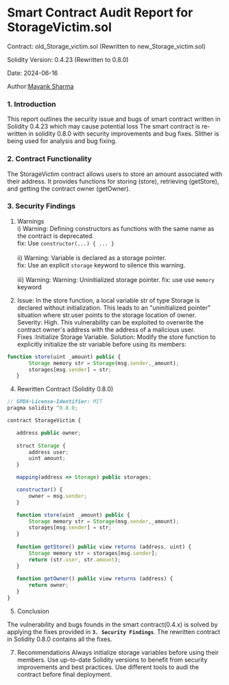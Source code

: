 # Smart Contract Audit Report for StorageVictim.sol
Contract: old_Storage_victim.sol (Rewritten to new_Storage_victim.sol)

Solidity Version: 0.4.23 (Rewritten to 0.8.0)

Date: 2024-06-16

Author:[Mayank Sharma](https://www.linkedin.com/in/mayank-sharma-078278243/)

### 1. Introduction
This report outlines the security issue and bugs of smart contract written in Solidity 0.4.23 which may cause potential loss  The smart contract is re-written in solidity 0.8.0 with security improvements and bug fixes. Slither is being used for analysis and bug fixing.

### 2. Contract Functionality
The StorageVictim contract allows users to store an amount associated with their address. It provides functions for storing (store), retrieving (getStore), and getting the contract owner (getOwner).

### 3. Security Findings
1) Warnings <br>
i) Warning: Defining constructors as functions with the same name as the contract is deprecated.<br>
    fix: Use ```constructor(...) { ... }```<br><br>
ii) Warning: Variable is declared as a storage pointer.<br>
    fix: Use an explicit `storage` keyword to silence this warning.<br><br>
iii) Warning:  Warning: Uninitialized storage pointer.
    fix: use use ```memory``` keyword 

2) Issue: In the store function, a local variable str of type Storage is declared without initialization. This leads to an "uninitialized pointer" situation where str.user points to the storage location of owner.<br>
Severity: High. This vulnerability can be exploited to overwrite the contract owner's address with the address of a malicious user.<br>
Fixes :Initialize Storage Variable.
Solution: Modify the store function to explicitly initialize the str variable before using its members:
```javascript
function store(uint _amount) public {
       Storage memory str = Storage(msg.sender,_amount);
       storages[msg.sender] = str;
   }
```
4. Rewritten Contract (Solidity 0.8.0)

```javascript
// SPDX-License-Identifier: MIT
pragma solidity ^0.8.0;

contract StorageVictim {

   address public owner;
   
   struct Storage {
       address user;
       uint amount;
   }

   mapping(address => Storage) public storages;

   constructor() {
       owner = msg.sender;
   }

   function store(uint _amount) public {
       Storage memory str = Storage(msg.sender,_amount);
       storages[msg.sender] = str;
   }
   
   function getStore() public view returns (address, uint) {
       Storage memory str = storages[msg.sender];
       return (str.user, str.amount);
   }
   
   function getOwner() public view returns (address) {
       return owner;
   }
}
```

5. Conclusion

The vulnerability and bugs founds in the smart contract(0.4.x) is solved by applying the fixes provided in <b>```3. Security Findings```</b>. The rewritten contract in Solidity 0.8.0 contains all the fixes.

7. Recommendations
Always initialize storage variables before using their members.
Use up-to-date Solidity versions to benefit from security improvements and best practices.
Use different tools to audi the contract before final deployment.
